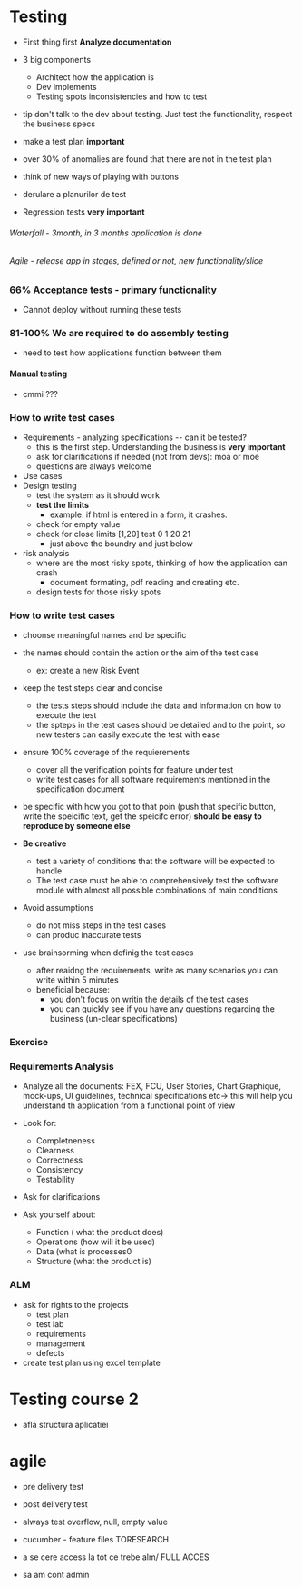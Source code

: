 # Testing
- First thing first **Analyze documentation**
- 3 big components 
  - Architect how the application is
  - Dev implements
  - Testing spots inconsistencies and how to test
  
- tip don't talk to the dev about testing. Just test the functionality, respect the business specs
- make a test plan **important**
- over 30% of anomalies are found that there are not in the test plan
- think of new ways of playing with buttons
- derulare a planurilor de test
- Regression tests **very important**
   
###### Waterfall - 3month, in 3 months application is done

###### Agile - release app in stages, defined or not, new functionality/slice

### 66% Acceptance tests  - primary functionality
- Cannot deploy without running these tests

### 81-100% We are required to do assembly testing
- need to test how applications function between them

#### Manual testing
- cmmi ???

### How to write test cases

- Requirements - analyzing specifications -- can it be tested? 
   - this is the first step. Understanding the business is **very important**
   - ask for clarifications if needed (not from devs): moa or moe
   - questions are always welcome
- Use cases 
- Design testing
  - test the system as it should work
  - **test the limits**
    - example: if html is entered in a form, it crashes.
  - check for empty value
  - check for close limits [1,20] test 0 1 20 21
    - just above the boundry and just below
- risk analysis
  - where are the most risky spots, thinking of how the application can crash
    - document formating, pdf reading and creating etc.
  - design tests for those risky spots

### How to write test cases

- choonse meaningful names and be specific
- the names should contain the action or the aim of the test case
  - ex: create a new Risk Event
- keep the test steps clear and concise
  - the tests steps should include the data and information on how to execute the test
  - the spteps in the test cases should be detailed and to the point, so new testers can easily execute the test with ease
- ensure 100% coverage of the requierements
  - cover all the verification points for feature under test
  - write test cases for all software requirements mentioned in the specification document

- be specific with how you got to that poin (push that specific button, write the speicific text, get the speicifc error) **should be easy to reproduce by someone else**

- **Be creative**
  - test a variety of conditions that the software will be expected to handle
  - The test case must be able to comprehensively test the software module with almost all possible combinations of main conditions

- Avoid assumptions
  - do not miss steps in the test cases
  - can produc inaccurate tests
  
- use brainsorming when definig the test cases
  - after reaidng the requirements, write as many scenarios you can write within 5 minutes
  - beneficial because:
    - you don't focus on writin the details of the test cases
    - you can quickly see if you have any questions regarding the business (un-clear specifications)
    
### Exercise

### Requirements Analysis
- Analyze all the documents: FEX, FCU, User Stories, Chart Graphique, mock-ups, UI guidelines, technical specifications etc-> this will help you understand th application from a functional point of view

- Look for:
	- Completneness
	- Clearness
	- Correctness
	- Consistency
	- Testability
- Ask for clarifications
- Ask yourself about:
	- Function ( what the product does)
	- Operations (how will it be used)
	- Data (what is processes0
	- Structure (what the product is)

### ALM
- ask for rights to the projects
	- test plan
	- test lab
	- requirements
	- management
	- defects
- create test plan using excel template

# Testing course 2

- afla structura aplicatiei

# agile
- pre delivery test
- post delivery test

- always test overflow, null, empty value
- cucumber - feature files TORESEARCH
- a se cere access la tot ce trebe alm/ FULL ACCES
- sa am cont admin
